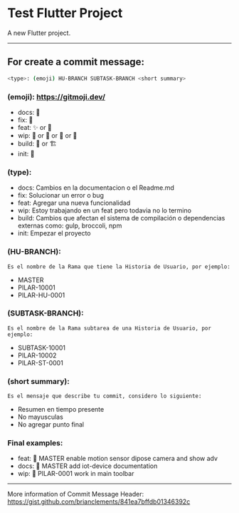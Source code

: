 # Test Flutter Project

A new Flutter project.

---

## For create a commit message:
```bash
<type>: (emoji) HU-BRANCH SUBTASK-BRANCH <short summary>
```

### (emoji): https://gitmoji.dev/
 - docs: 📝
 - fix: 🐛
 - feat: ✨ or 🚩
 - wip: 🚧 or 👷 or 📱 or 🛂
 - build: 💚 or 🏗️
 - init: 🎉

### (type): 
 - docs: Cambios en la documentacion o el Readme.md
 - fix: Solucionar un error o bug
 - feat: Agregar una nueva funcionalidad
 - wip: Estoy trabajando en un feat pero todavia no lo termino
 - build: Cambios que afectan el sistema de compilación o dependencias externas como: gulp, broccoli, npm
 - init: Empezar el proyecto

### (HU-BRANCH):
    Es el nombre de la Rama que tiene la Historia de Usuario, por ejemplo:
- MASTER
- PILAR-10001
- PILAR-HU-0001

### (SUBTASK-BRANCH):
    Es el nombre de la Rama subtarea de una Historia de Usuario, por ejemplo:
- SUBTASK-10001
- PILAR-10002
- PILAR-ST-0001

### (short summary):
    Es el mensaje que describe tu commit, considero lo siguiente:
- Resumen en tiempo presente
- No mayusculas
- No agregar punto final

### Final examples:
- feat: 🚩 MASTER enable motion sensor dipose camera and show adv
- docs: 📝 MASTER add iot-device documentation
- wip: 👷 PILAR-0001 work in main toolbar

---

More information of Commit Message Header: https://gist.github.com/brianclements/841ea7bffdb01346392c